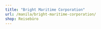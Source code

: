 ```yaml
---
title: "Bright Maritime Corporation"
url: /manila/bright-maritime-corporation/
shop: Reisebüro
---
```

